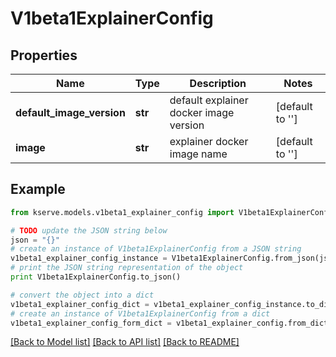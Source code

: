 # V1beta1ExplainerConfig


## Properties

Name | Type | Description | Notes
------------ | ------------- | ------------- | -------------
**default_image_version** | **str** | default explainer docker image version | [default to '']
**image** | **str** | explainer docker image name | [default to '']

## Example

```python
from kserve.models.v1beta1_explainer_config import V1beta1ExplainerConfig

# TODO update the JSON string below
json = "{}"
# create an instance of V1beta1ExplainerConfig from a JSON string
v1beta1_explainer_config_instance = V1beta1ExplainerConfig.from_json(json)
# print the JSON string representation of the object
print V1beta1ExplainerConfig.to_json()

# convert the object into a dict
v1beta1_explainer_config_dict = v1beta1_explainer_config_instance.to_dict()
# create an instance of V1beta1ExplainerConfig from a dict
v1beta1_explainer_config_form_dict = v1beta1_explainer_config.from_dict(v1beta1_explainer_config_dict)
```
[[Back to Model list]](../README.md#documentation-for-models) [[Back to API list]](../README.md#documentation-for-api-endpoints) [[Back to README]](../README.md)


